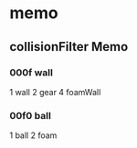 # memo

## collisionFilter Memo
 ### 000f wall
 1 wall
 2 gear
 4 foamWall
 ### 00f0 ball 
 1 ball
 2 foam

